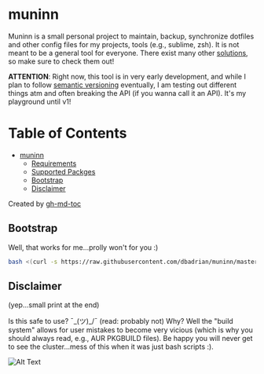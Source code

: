 # muninn

Muninn is a small personal project to maintain, backup, synchronize dotfiles and other config files for my projects, tools (e.g., sublime, zsh).
It is not meant to be a general tool for everyone. There exist many other [solutions](https://dotfiles.github.io/), so make sure to check them out!

**ATTENTION**: Right now, this tool is in very early development, and while I plan to follow [semantic versioning](semver.org) eventually, I am testing out different things atm and often breaking the API (if you wanna call it an API). It's my playground until v1!

Table of Contents
=================

   * [muninn](#muninn)
      * [Requirements](#requirements)
      * [Supported Packges](#supported-packges)
      * [Bootstrap](#bootstrap)
      * [Disclaimer](#disclaimer)

Created by [gh-md-toc](https://github.com/ekalinin/github-markdown-toc)

## Bootstrap
Well, that works for me...prolly won't for you :)

```bash
bash <(curl -s https://raw.githubusercontent.com/dbadrian/muninn/master/bootstrap.sh)
```

## Disclaimer
(yep...small print at the end)

Is this safe to use? ¯\_(ツ)_/¯ (read: probably not) Why? Well the "build system" allows for user mistakes to become very vicious (which is why you should always read, e.g., AUR PKGBUILD files).
Be happy you will never get to see the cluster...mess of this when it was just bash scripts :).

![Alt Text](http://www.sheawong.com/wp-content/uploads/2013/08/keephatin.gif)
